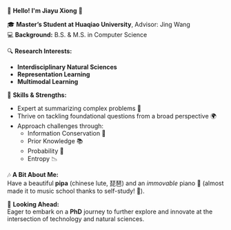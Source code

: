 🌸 **Hello! I'm Jiayu Xiong** 🌸

🎓 **Master’s Student at Huaqiao University**, Advisor: Jing Wang  
💻 **Background:** B.S. & M.S. in Computer Science

🔍 **Research Interests:**  
- **Interdisciplinary Natural Sciences**  
- **Representation Learning**  
- **Multimodal Learning**

🧠 **Skills & Strengths:**  
- Expert at summarizing complex problems 📝  
- Thrive on tackling foundational questions from a broad perspective 🌍  
- Approach challenges through:
  - Information Conservation 🔄
  - Prior Knowledge 📚
  - Probability 🎲
  - Entropy 📉

🎶 **A Bit About Me:**  
Have a beautiful **pipa** (chinese lute, 琵琶) and an *immovable* piano 🎹 (almost made it to music school thanks to self-study! 🎼).

🚀 **Looking Ahead:**  
Eager to embark on a **PhD** journey to further explore and innovate at the intersection of technology and natural sciences.

<!---
Jiayu-Xiong/Jiayu-Xiong is a ✨ special ✨ repository because its `README.md` (this file) appears on your GitHub profile.
You can click the Preview link to take a look at your changes.
--->

